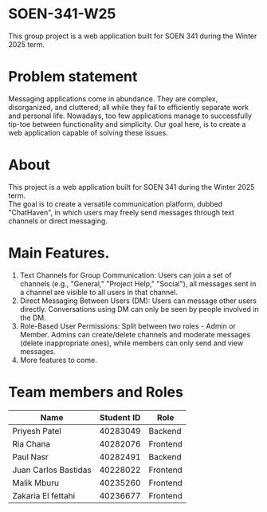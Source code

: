 # SOEN-341-W25
This group project is a web application built for SOEN 341 during the Winter 2025 term.

# Problem statement

Messaging applications come in abundance. They are complex, disorganized, and cluttered; all while they fail to efficiently separate work and personal life. Nowadays, too few applications manage to successfully tip-toe between functionality and simplicity. Our goal here, is to create a web application capable of solving these issues.

# About
This project is a web application built for SOEN 341 during the Winter 2025 term.\
The goal is to create a versatile communication platform, dubbed "ChatHaven", in which users may freely send messages through text channels or direct messaging.

# Main Features.

1. Text Channels for Group Communication: Users can join a set of channels (e.g., "General," "Project Help," "Social"), all messages sent in a channel are visible to all users in that channel.
2. Direct Messaging Between Users (DM): Users can message other users directly. Conversations using DM can only be seen by people involved in the DM.
3. Role-Based User Permissions: Split between two roles - Admin or Member. Admins can create/delete channels and moderate messages (delete inappropriate ones), while members can only send and view messages.
4. More features to come.

# Team members and Roles

| Name  | Student ID | Role |
| ------------- | ------------- |--------|
| Priyesh Patel| 40283049  | Backend |
| Ria Chana  | 40282076  | Frontend |
| Paul Nasr| 40282491  | Backend |
| Juan Carlos Bastidas| 40228022  | Frontend |
| Malik Mburu| 40235260 | Frontend |
| Zakaria El fettahi| 40236677 | Frontend |

 


